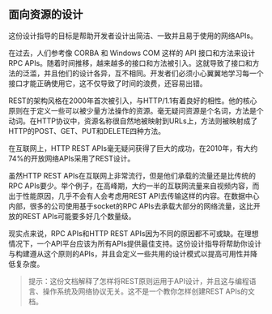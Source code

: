 ## 面向资源的设计
这份设计指导的目标是帮助开发者设计出简洁、一致并且易于使用的网络APIs。

在过去，人们参考像 CORBA 和 Windows COM 这样的 API 接口和方法来设计 RPC APIs。随着时间推移，越来越多的接口和方法被引入。这就导致了接口和方法的泛滥，并且他们的设计各异，互不相同。开发者们必须小心翼翼地学习每一个接口才能正确使用它，这不仅导致了时间的浪费，还容易出错。

REST的架构风格在2000年首次被引入，与HTTP/1.1有着良好的相性。他的核心原则在于定义一些可以被少量方法操作的资源。毫无疑问资源是个名词，方法是个动词。在HTTP协议中，资源名称很自然地被映射到URLs上，方法则被映射成了HTTP的POST、GET、PUT和DELETE四种方法。

在互联网上，HTTP REST APIs毫无疑问获得了巨大的成功，在2010年，有大约74%的开放网络APIs采用了REST设计。

虽然HTTP REST APIs在互联网上非常流行，但是他们承载的流量还是比传统的RPC APIs要少。举个例子，在高峰期，大约一半的互联网流量来自视频内容，而出于性能原因，几乎不会有人会考虑用REST API去传输这样的内容。在数据中心内部，很多的公司使用基于socket的RPC APIs去承载大部分的网络流量，这比开放的REST APIs可能要多好几个数量级。

现实点来说，RPC APIs和HTTP REST APIs因为不同的原因都不可或缺。在理想情况下，一个API平台应该为所有APIs提供最佳支持。这份设计指导将帮助你设计与构建遵从这个原则的APIs，并且会定义一些共用的设计模式以提高可用性并降低复杂度。

> 提示：这份文档解释了怎样将REST原则运用于API设计，并且这与编程语言、操作系统及网络协议无关。这不是一个教你怎样创建REST APIs的文档。
